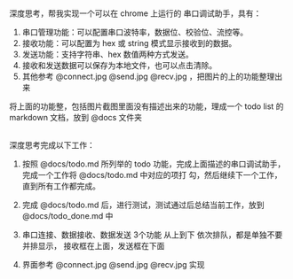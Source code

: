 ##
深度思考，帮我实现一个可以在 chrome 上运行的 串口调试助手，具有：
1. 串口管理功能：可以配置串口波特率，数据位、校验位、流控等。
2. 接收功能：可以配置为 hex 或 string 模式显示接收到的数据。
3. 发送功能：支持字符串、hex 数值两种方式发送。
4. 接收和发送数据可以保存为本地文件，也可以点击清除。
5. 其他参考 @connect.jpg @send.jpg @recv.jpg ，把图片的上的功能整理出来

将上面的功能整，包括图片截图里面没有描述出来的功能，理成一个 todo list 的 markdown 文档，放到 @docs 文件夹

## 

深度思考完成以下工作：

1. 按照 @docs/todo.md 所列举的 todo 功能，完成上面描述的串口调试助手，完成一个工作将 @docs/todo.md 中对应的项打 勾，然后继续下一个工作，直到所有工作都完成。

2. 完成 @docs/todo.md 后，进行测试，测试通过后总结当前工作，放到 @docs/todo_done.md 中

3. 串口连接、数据接收、数据发送 3个功能 从上到下 依次排队，都是单独不要并排显示， 接收框在上面，发送框在下面

4. 界面参考 @connect.jpg @send.jpg @recv.jpg 实现

## 
